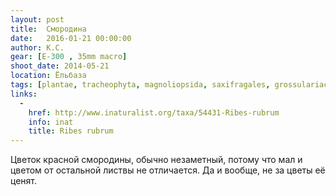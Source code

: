 ```yaml
---
layout: post
title:  Смородина
date:   2016-01-21 00:00:00
author: К.С.
gear: [E-300 , 35mm macro]
shoot_date: 2014-05-21
location: Ёльбаза
tags: [plantae, tracheophyta, magnoliopsida, saxifragales, grossulariaceae, ribes, ribes rubrum]
links:
  -
    href: http://www.inaturalist.org/taxa/54431-Ribes-rubrum
    info: inat
    title: Ribes rubrum
---
```


Цветок красной смородины, обычно незаметный, потому что мал и цветом от
остальной листвы не отличается. Да и вообще, не за цветы её ценят.
